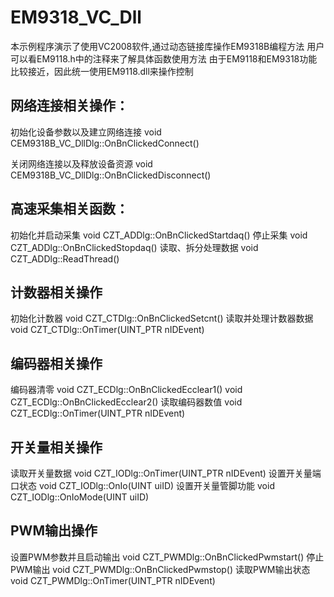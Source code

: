 # EM9318_VC_Dll

本示例程序演示了使用VC2008软件,通过动态链接库操作EM9318B编程方法
用户可以看EM9118.h中的注释来了解具体函数使用方法
由于EM9118和EM9318功能比较接近，因此统一使用EM9118.dll来操作控制

## 网络连接相关操作：

初始化设备参数以及建立网络连接
void CEM9318B_VC_DllDlg::OnBnClickedConnect()

关闭网络连接以及释放设备资源
void CEM9318B_VC_DllDlg::OnBnClickedDisconnect()


## 高速采集相关函数：

初始化并启动采集
void CZT_ADDlg::OnBnClickedStartdaq()
停止采集
void CZT_ADDlg::OnBnClickedStopdaq()
读取、拆分处理数据
void CZT_ADDlg::ReadThread()

## 计数器相关操作

初始化计数器
void CZT_CTDlg::OnBnClickedSetcnt()
读取并处理计数器数据
void CZT_CTDlg::OnTimer(UINT_PTR nIDEvent)

## 编码器相关操作

编码器清零
void CZT_ECDlg::OnBnClickedEcclear1()
void CZT_ECDlg::OnBnClickedEcclear2()
读取编码器数值
void CZT_ECDlg::OnTimer(UINT_PTR nIDEvent)

## 开关量相关操作

读取开关量数据
void CZT_IODlg::OnTimer(UINT_PTR nIDEvent)
设置开关量端口状态
void CZT_IODlg::OnIo(UINT uiID)
设置开关量管脚功能
void CZT_IODlg::OnIoMode(UINT uiID)

## PWM输出操作

设置PWM参数并且启动输出
void CZT_PWMDlg::OnBnClickedPwmstart()
停止PWM输出
void CZT_PWMDlg::OnBnClickedPwmstop()
读取PWM输出状态
void CZT_PWMDlg::OnTimer(UINT_PTR nIDEvent)